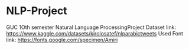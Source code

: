 # NLP-Project
GUC 1Oth semester Natural Language ProcessingProject
Dataset link: https://www.kaggle.com/datasets/kirolosatef/nlparabictweets
Used Font link: https://fonts.google.com/specimen/Amiri
